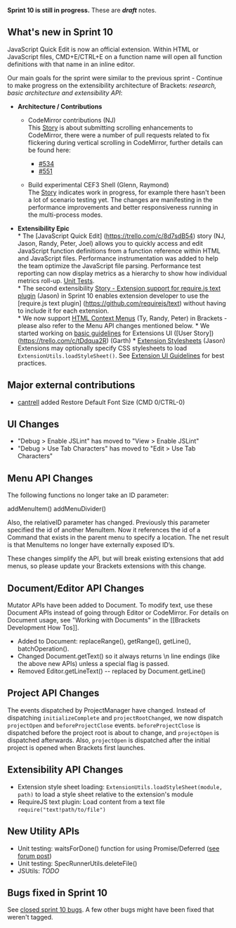 **Sprint 10 is still in progress.** These are _**draft**_ notes.

What's new in Sprint 10
----------------------
JavaScript Quick Edit is now an official extension. Within HTML or JavaScript files, CMD+E/CTRL+E on a function name will open all function definitions with that name in an inline editor.

Our main goals for the sprint were similar to the previous sprint - Continue to make progress on the extensibility architecture of Brackets: *research, basic architecture and extensibility API*:
* **Architecture / Contributions**
     * CodeMirror contributions (NJ)     
This [Story](https://trello.com/c/XxKi7w8x) is about submitting scrolling enhancements to CodeMirror, there were a number of pull requests related to fix flickering during vertical scrolling in CodeMirror, further details can be found here:
         * [#534](https://github.com/marijnh/CodeMirror2/pull/534)
         * [#551](https://github.com/marijnh/CodeMirror2/pull/551)
     
     * Build experimental CEF3 Shell (Glenn, Raymond)    
The [Story](https://trello.com/c/8Vuom2dA) indicates work in progress, for example there hasn't been a lot of scenario testing yet. The changes are manifesting in the performance improvements and better responsiveness running in the multi-process modes.     

* **Extensibility Epic**     
      * The [JavaScript Quick Edit] (https://trello.com/c/8d7sdB54) story (NJ, Jason, Randy, Peter, Joel) allows you to quickly access and edit JavaScript function definitions from a function reference within HTML and JavaScript files. Performance instrumentation was added to help the team optimize the JavaScript file parsing. Performance test reporting can now display metrics as a hierarchy to show how individual metrics roll-up. [Unit Tests](https://github.com/adobe/brackets/wiki/Extension-Experiments#wiki-unittests).    
      * The second extensibility [Story - Extension support for require.js text plugin](https://trello.com/c/BKQnEDRa) (Jason) in Sprint 10 enables extension developer to use the [require.js text plugin] (https://github.com/requirejs/text) without having to include it for each extension.    
      * We now support [HTML Context Menus](https://trello.com/c/Um2Nlhh9) (Ty, Randy, Peter) in Brackets - please also refer to the Menu API changes mentioned below.
      * We started working on [basic guidelines](https://github.com/adobe/brackets/wiki/Extension-UI-Guidelines) for Extensions UI ([User Story])(https://trello.com/c/tDdqua2R) (Garth)
      * [Extension Stylesheets](https://trello.com/c/ltSP2dcY) (Jason) Extensions may optionally specify CSS stylesheets to load ``ExtensionUtils.loadStyleSheet()``. See [Extension UI Guidelines](https://github.com/adobe/brackets/wiki/Extension-UI-Guidelines) for best practices.


Major external contributions
----------------------------
* [cantrell](http://github.com/cantrell) added Restore Default Font Size (CMD 0/CTRL-0)

UI Changes
----------
* "Debug > Enable JSLint" has moved to "View > Enable JSLint"
* "Debug > Use Tab Characters" has moved to "Edit > Use Tab Characters"

Menu API Changes
----------------
The following functions no longer take an ID parameter:

addMenuItem()
addMenuDivider()

Also, the relativeID parameter has changed. Previously this parameter specified the id of another MenuItem. Now it references the id of a Command that exists in the parent menu to specify a location. The net result is that MenuItems no longer have externally exposed ID’s.

These changes simplify the API, but will break existing extensions that add menus, so please update your Brackets extensions with this change.

Document/Editor API Changes
---------------------------
Mutator APIs have been added to Document. To modify text, use these Document APIs instead of going through Editor or CodeMirror. For details on Document usage, see "Working with Documents" in the [[Brackets Development How Tos]].

* Added to Document: replaceRange(), getRange(), getLine(), batchOperation().
* Changed Document.getText() so it always returns \n line endings (like the above new APIs) unless a special flag is passed.
* Removed Editor.getLineText() -- replaced by Document.getLine()

Project API Changes
-------------------
The events dispatched by ProjectManager have changed. Instead of dispatching `initializeComplete` and `projectRootChanged`, we now dispatch `projectOpen` and `beforeProjectClose` events. `beforeProjectClose` is dispatched before the project root is about to change, and `projectOpen` is dispatched afterwards. Also, `projectOpen` is dispatched after the initial project is opened when Brackets first launches.

Extensibility API Changes
-------------------------
* Extension style sheet loading: ``ExtensionUtils.loadStyleSheet(module, path)`` to load a style sheet relative to the extension's module
* RequireJS text plugin: Load content from a text file ``require("text!path/to/file")``

New Utility APIs
----------------
* Unit testing: waitsForDone() function for using Promise/Deferred ([see forum post](https://groups.google.com/forum/?fromgroups#!topic/brackets-dev/Y2RrDLv5DPI))
* Unit testing: SpecRunnerUtils.deleteFile()
* JSUtils: _TODO_

Bugs fixed in Sprint 10
----------------------
See [closed sprint 10 bugs](https://github.com/adobe/brackets/issues?labels=sprint+10&page=1&state=closed). A few other bugs might have been fixed that weren't tagged.